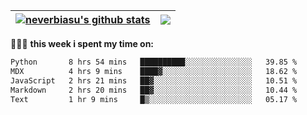 | <a href="https://github.com/neverbiasu"><img align="center" src="https://github-readme-stats.vercel.app/api?username=neverbiasu&theme=catppuccin_mocha&show_icons=true&hide_border=true&count_private=true" alt="neverbiasu's github stats" /></a> | <a href="https://github.com/neverbiasu"><img align="center" src="https://github-readme-stats.vercel.app/api/top-langs/?username=neverbiasu&theme=catppuccin_mocha&show_icons=true&hide_border=true&layout=compact" /></a> |
| ------------- | ------------- |

👨🏾‍💻 **this week i spent my time on:**
<!--START_SECTION:waka-->

```txt
Python       8 hrs 54 mins   ██████████░░░░░░░░░░░░░░░   39.85 %
MDX          4 hrs 9 mins    ████▓░░░░░░░░░░░░░░░░░░░░   18.62 %
JavaScript   2 hrs 21 mins   ██▓░░░░░░░░░░░░░░░░░░░░░░   10.51 %
Markdown     2 hrs 20 mins   ██▓░░░░░░░░░░░░░░░░░░░░░░   10.44 %
Text         1 hr 9 mins     █▒░░░░░░░░░░░░░░░░░░░░░░░   05.17 %
```

<!--END_SECTION:waka-->
